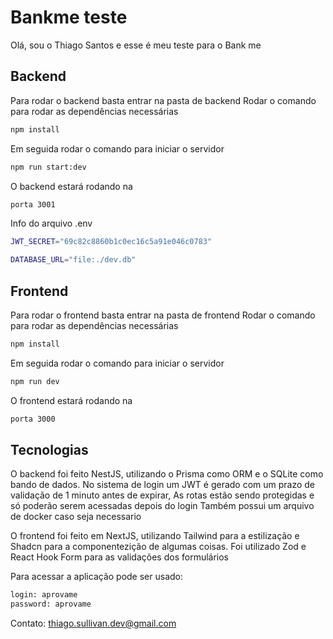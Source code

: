 # Bankme teste

Olá,
sou o Thiago Santos e esse é meu teste para o Bank me

## Backend

Para rodar o backend basta entrar na pasta de backend
Rodar o comando para rodar as dependências necessárias

```sh
npm install
```

Em seguida rodar o comando para iniciar o servidor

```sh
npm run start:dev
```

O backend estará rodando na

```sh
porta 3001
```

Info do arquivo .env

```sh
JWT_SECRET="69c82c8860b1c0ec16c5a91e046c0783"

DATABASE_URL="file:./dev.db"
```

## Frontend

Para rodar o frontend basta entrar na pasta de frontend
Rodar o comando para rodar as dependências necessárias

```sh
npm install
```

Em seguida rodar o comando para iniciar o servidor

```sh
npm run dev
```

O frontend estará rodando na

```sh
porta 3000
```

## Tecnologias

O backend foi feito NestJS, utilizando o Prisma como ORM e o SQLite como bando de dados.
No sistema de login um JWT é gerado com um prazo de validação de 1 minuto antes de expirar,
As rotas estão sendo protegidas e só poderão serem acessadas depois do login
Também possui um arquivo de docker caso seja necessario

O frontend foi feito em NextJS, utilizando Tailwind para a estilização e Shadcn para a componentezição de algumas coisas.
Foi utilizado Zod e React Hook Form para as validações dos formulários

Para acessar a aplicação pode ser usado:

```sh
login: aprovame
password: aprovame
```

Contato: thiago.sullivan.dev@gmail.com
